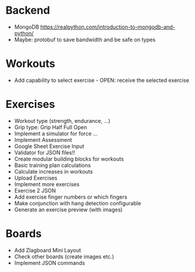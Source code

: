 # Backend
+ MongoDB https://realpython.com/introduction-to-mongodb-and-python/
+ Maybe: protobuf to save bandwidth and be safe on types

# Workouts
+ Add capability to select exercise - OPEN: receive the selected exercise

# Exercises
+ Workout type (strength, endurance, ...)
+ Grip type: Grip Half Full Open 
+ Implement a simulator for force ...
+ Implement Assessment
+ Google Sheet Exercise Input
+ Validator for JSON files!!
+ Create modular building blocks for workouts
+ Basic training plan calculations
+ Calculate increases in workouts
+ Upload Exercises
+ Implement more exercises
+ Exercise 2 JSON
+ Add exercise finger numbers or which fingers
+ Make conjunction with hang detection configurable
+ Generate an exercise preview (with images)

# Boards
+ Add Zlagboard Mini Layout
+ Check other boards (create images etc.)
+ Implement JSON commands
